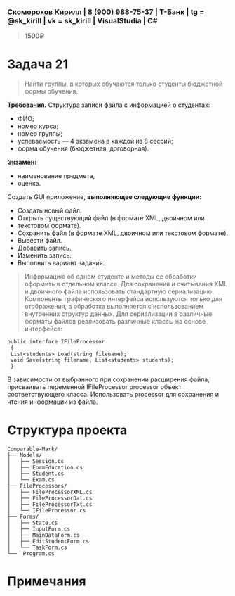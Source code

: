 ### Скоморохов Кирилл | 8 (900) 988-75-37 | Т-Банк | tg = @sk_kiriII | vk = sk_kirill | VisualStudia | C#

> **1500₽**

# Задача 21  

> Найти группы, в которых обучаются только студенты бюджетной формы обучения.

**Требования.**
Структура записи файла с информацией о студентах:
- ФИО;
- номер курса;
- номер группы;
- успеваемость — 4 экзамена в каждой из 8 сессий;
- форма обучения (бюджетная, договорная).  

**Экзамен:**  
- наименование предмета,
- оценка.  

Создать GUI приложение, **выполняющее следующие функции:**
- Создать новый файл.
- Открыть существующий файл (в формате XML, двоичном или
- текстовом формате).
- Сохранить файл (в формате XML, двоичном или текстовом формате).
- Вывести файл.
- Добавить запись.
- Изменить запись.
- Выполнить вариант задания.  

> Информацию об одном студенте и методы ее обработки оформить в отдельном классе. Для сохранения и считывания XML и двоичного файла использовать стандартную сериализацию.
> Компоненты графического интерфейса используются только для отображения, а обработка выполняется с использованием внутренних структур данных. Для сериализации в различные
> форматы файлов реализовать различные классы на основе интерфейса:
``` CSharp
public interface IFileProcessor
 {
 List<students> Load(string filename);
 void Save(string filename, List<students> students);
 }
```
В зависимости от выбранного при сохранении расширения файла,
присваивать переменной IFileProcessor processor объект соответствующего класса. Использовать processor для сохранения и чтения информации
из файла.

# Структура проекта

```
Comparable-Mark/
├── Models/
│   ├── Session.cs
│   ├── FormEducation.cs
│   ├── Student.cs
│   └── Exam.cs
├── FileProcessors/
│   ├── FileProcessorXML.cs
│   ├── FileProcessorDat.cs
│   ├── FileProcessorTxt.cs
│   └── IFileProcessor.cs
├── Forms/
│   ├── State.cs
│   ├── InputForm.cs
│   ├── MainDataForm.cs
│   ├── EditStudentForm.cs
│   └── TaskForm.cs
└──  Program.cs
```

# Примечания 